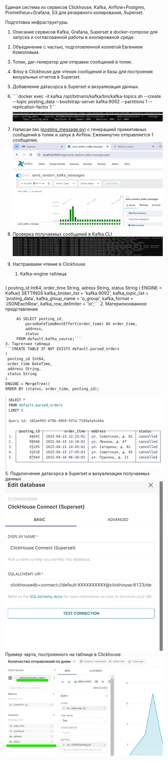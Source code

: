 Единая система из сервисов Clickhouse, Kafka, Airflow+Postgres, Prometheus+Grafana, S3 для резервного копирования, Superset.

Подготовка инфраструктуры.
1. Описание сервисов Kafka, Grafana, Superset в docker-compose для запуска и согласованной работы в изолированой среде.
2. Объединение с частью, подготовленной коллегой Евгением Комоловым.
3. Топик, даг-генератор для отправки сообщений в топик.
4. Флоу в Clickhouse для чтения сообщений и базы для построения визуальных отчетов в Superset.
5. Добавление датасорса в Superset и визуализация данных.


1. ````docker exec -it kafka /opt/bitnami/kafka/bin/kafka-topics.sh --create --topic posting_data --bootstrap-server kafka:9092 --partitions 1 --replication-factor 1```
![img.png](img.png)
![img_1.png](img_1.png)

2. Написан `DAG` ([posting_message.py](otus_project/dags/posting_message.py)) с генерацией примитивных сообщений в топик и запук в Airflow. Ежеминутно отправляется 1 сообщение.
![img_2.png](img_2.png)
3. Проверка получаемых сообщений в Kafka CLI
![img_3.png](img_3.png)
4. Настраиваем чтение в Clickhouse
   1. Kafka-engine таблица
    ```CREATE TABLE IF NOT EXISTS default.kafka_source
(
    posting_id Int64,
    order_time String,
    adress String,
    status String
) ENGINE = Kafka()
SETTINGS
    kafka_broker_list = 'kafka:9092',
    kafka_topic_list = 'posting_data',
    kafka_group_name = 'o_group',
    kafka_format = 'JSONEachRow',
    kafka_row_delimiter = '\n';```
   2. Материлизованное представление
   ```CREATE MATERIALIZED VIEW default.orders_mv TO default.parsed_orders
        AS SELECT posting_id,
            parseDateTimeBestEffort(order_time) AS order_time,
            address,
            status
        FROM default.kafka_source;```
   3. Таргетная таблица
   ```CREATE TABLE IF NOT EXISTS default.parsed_orders
(
    posting_id Int64,
    order_time DateTime,
    address String,
    status String
)
ENGINE = MergeTree()
ORDER BY (status, order_time, posting_id);
```
![img_4.png](img_4.png)
5. Подключение датасорса в Superset и визуализации получаемых данных
   ![img_5.png](img_5.png)
    Пример чарта, построенного на таблице в Clickhouse
    ![img_6.png](img_6.png)